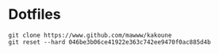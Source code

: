 # Dotfiles

```
git clone https://www.github.com/mawww/kakoune
git reset --hard 046be3b06ce41922e363c742ee9470f0ac885d4b
```

